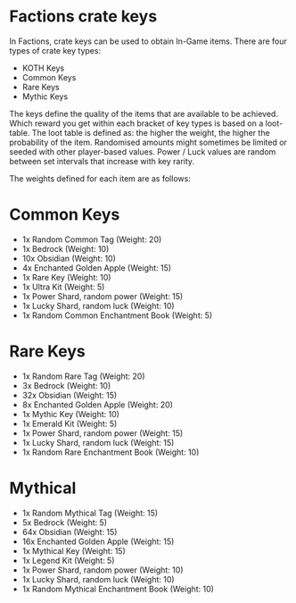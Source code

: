 # Factions crate keys
In Factions, crate keys can be used to obtain In-Game items. There are four types of crate key types:
- KOTH Keys
- Common Keys
- Rare Keys
- Mythic Keys

The keys define the quality of the items that are available to be achieved.
Which reward you get within each bracket of key types is based on a loot-table.
The loot table is defined as: the higher the weight, the higher the probability of the item.
Randomised amounts might sometimes be limited or seeded with other player-based values.
Power / Luck values are random between set intervals that increase with key rarity.

The weights defined for each item are as follows:

# Common Keys
- 1x Random Common Tag (Weight: 20)
- 1x Bedrock (Weight: 10)
- 10x Obsidian (Weight: 10)
- 4x Enchanted Golden Apple (Weight: 15)
- 1x Rare Key (Weight: 10)
- 1x Ultra Kit (Weight: 5)
- 1x Power Shard, random power (Weight: 15)
- 1x Lucky Shard, random luck (Weight: 10)
- 1x Random Common Enchantment Book (Weight: 5)

# Rare Keys
- 1x Random Rare Tag (Weight: 20)
- 3x Bedrock (Weight: 10)
- 32x Obsidian (Weight: 15)
- 8x Enchanted Golden Apple (Weight: 20)
- 1x Mythic Key (Weight: 10)
- 1x Emerald Kit (Weight: 5)
- 1x Power Shard, random power (Weight: 15)
- 1x Lucky Shard, random luck (Weight: 15)
- 1x Random Rare Enchantment Book (Weight: 10)

# Mythical
- 1x Random Mythical Tag (Weight: 15)
- 5x Bedrock (Weight: 5)
- 64x Obsidian (Weight: 15)
- 16x Enchanted Golden Apple (Weight: 15)
- 1x Mythical Key (Weight: 15)
- 1x Legend Kit (Weight: 5)
- 1x Power Shard, random power (Weight: 10)
- 1x Lucky Shard, random luck (Weight: 10)
- 1x Random Mythical Enchantment Book (Weight: 10)